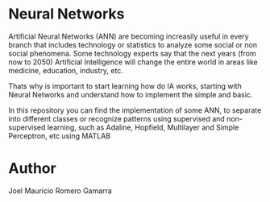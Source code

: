 # Neural Networks

Artificial Neural Networks (ANN) are becoming increasily useful in every branch that includes technology or statistics to analyze some social or non social phenomena. Some technology experts say that the next years (from now to 2050) Artificial Intelligence will change the entire world in areas like medicine, education, industry, etc. 

Thats why is important to start learning how do IA works, starting with Neural Networks and understand how to implement the simple and basic.

In this repository you can find the implementation of some ANN, to separate into different classes or recognize patterns using supervised and non-supervised learning, such as Adaline, Hopfield, Multilayer and Simple Perceptron, etc using MATLAB

# Author

Joel Mauricio Romero Gamarra

